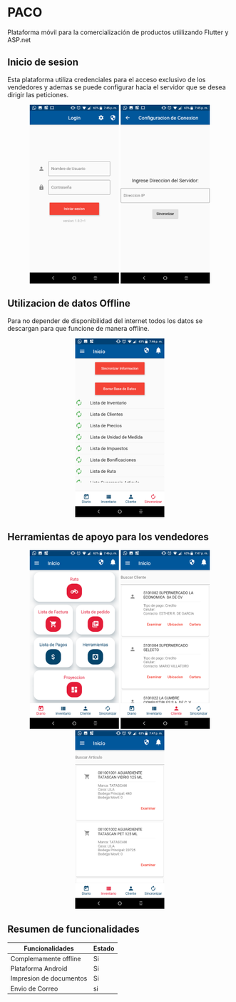 # PACO
Plataforma móvil para la comercialización de productos utiilizando Flutter y ASP.net



## Inicio de sesion
Esta plataforma utiliza credenciales para el acceso exclusivo de los vendedores y ademas se puede configurar hacia el servidor que se desea dirigir las peticiones.


<div align="center">
    <img src="/Capturas/img1.png" width="200px"</img> 
    <img src="/Capturas/img5.png" width="200px"</img> 
</div>


## Utilizacion de datos Offline

Para no depender de disponibilidad del internet todos los datos se descargan para que funcione de manera offline.

<div align="center">
    <img src="/Capturas/img7.png" width="200px"</img> 
</div>

## Herramientas de apoyo para los vendedores

<div align="center">
    <img src="/Capturas/img6.png" width="200px"</img> 
     <img src="/Capturas/img8.png" width="200px"</img> 
     <img src="/Capturas/img9.png" width="200px"</img> 
</div>


## Resumen de funcionalidades


Funcionalidades | Estado
------------ | -------------
Complemamente offline | Si
Plataforma Android | Si
Impresion de documentos | Si
Envio de Correo | si 


